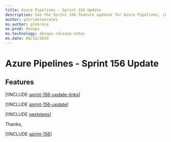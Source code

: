 ```yaml
---
title: Azure Pipelines - Sprint 156 Update
description: See the Sprint 156 feature updates for Azure Pipelines, including next steps.
author: gloridelmorales
ms.author: glmorale
ms.prod: devops
ms.technology: devops-release-notes
ms.date: 08/12/2019
---
```


# Azure Pipelines - Sprint 156 Update

## Features

[!INCLUDE [sprint-156-update-links](../_shared/pipelines/sprint-156-update-links.md)]

[!INCLUDE [sprint-156-update](../_shared/pipelines/sprint-156-update.md)]

[!INCLUDE [nextsteps](../_shared/nextsteps.md)]

Thanks,

[!INCLUDE [sprint-156](../_shared/signer/sprint-156.md)]
